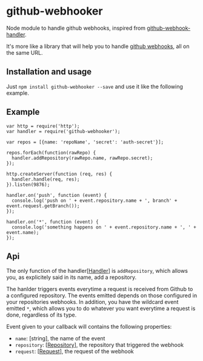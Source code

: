 # github-webhooker

Node module to handle github webhooks, inspired from [github-webhook-handler](https://github.com/rvagg/github-webhook-handler).

It's more like a library that will help you to handle [github webhooks](https://developer.github.com/webhooks/), all on the same URL.

## Installation and usage

Just `npm install github-webhooker --save` and use it like the following example.

## Example

    var http = require('http');
    var handler = require('github-webhooker');

    var repos = [{name: 'repoName', 'secret': 'auth-secret'}];

    repos.forEach(function(rawRepo) {
      handler.addRepository(rawRepo.name, rawRepo.secret);
    });

    http.createServer(function (req, res) {
      handler.handle(req, res);
    }).listen(9876);

    handler.on('push', function (event) {
      console.log('push on ' + event.repository.name + ', branch' + event.request.getBranch());
    });

    handler.on('*', function (event) {
      console.log('something happens on ' + event.repository.name + ', ' + event.name);
    });

## Api

The only function of the handler[[Handler](lib/Handler.ts)] is `addRepository`, which allows you, as explicitely said in its name, add a repository.

The hanlder triggers events everytime a request is received from Github to a configured repository. The events emitted depends on those configured in your repositories webhooks.
In addition, you have the wildcard event emitted `*`, which allows you to do whatever you want everytime a request is done, regardless of its type.

Event given to your callback will contains the following properties:

* `name`: [string], the name of the event
* `repository`: [[Repository](lib/Repository.ts)], the repository that triggered the webhook
* `request`: [[Request](lib/Request.ts)], the request of the webhook
